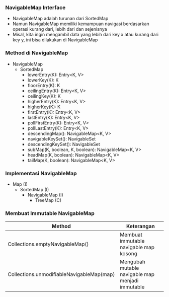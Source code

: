 ### NavigableMap Interface
- NavigableMap adalah turunan dari SortedMap
- Namun NavigableMap memiliki kemampuan navigasi berdasarkan operasi kurang dari, lebih dari dan sejenisnya
- Misal, kita ingin mengambil data yang lebih dari key x atau kurang dari key y, ini bisa dilakukan di NavigableMap

### Method di NavigableMap
- NavigableMap
  - SortedMap
    - lowerEntry(K): Entry<K, V>
    - lowerKey(K): K
    - floorEntry(K): K
    - ceilingEntry(K): Entry<K, V>
    - ceilingKey(K): K
    - higherEntry(K): Entry<K, V>
    - higherKey(K): K
    - firstEntry(K): Entry<K, V>
    - lastEntry(K): Entry<K, V>
    - pollFirstEntry(K): Entry<K, V>
    - pollLastEntry(K): Entry<K, V>
    - descendingMap(): NavigableMap<K, V>
    - navigableKeySet(): NavigableSet<K>
    - descendingKeySet(): NavigableSet<K>
    - subMap(K, boolean, K, boolean): NavigableMap<K, V>
    - headMap(K, boolean): NavigableMap<K, V>
    - tailMap(K, boolean): NavigableMap<K, V>

### Implementasi NavigableMap
- Map (I)
  - SortedMap (I)
    - NavigableMap (I)
      - TreeMap (C)

### Membuat Immutable NavigableMap
| Method | Keterangan |
| --- | --- |
| Collections.emptyNavigableMap() | Membuat immutable navigable map kosong |
| Collections.unmodifiableNavigableMap(map) | Mengubah mutable navigable map menjadi immutable |